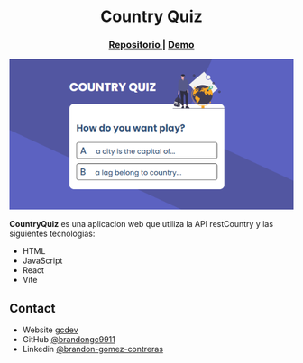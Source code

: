 <h1 align="center">Country Quiz</h1>

<div align="center">
   <h3>
    <a target="_blank" href="https://github.com/brandongc9911/CountryQuiz">
    Repositorio
    </a>
    <span> | </span>
    <a target="_blank" href="https://stunning-marigold-16aa1a.netlify.app">
      Demo
    </a>
  </h3>
</div>

!['app'](src/img/app.png)

**CountryQuiz** es una aplicacion web que utiliza la API restCountry y las siguientes tecnologias:

* HTML
* JavaScript
* React
* Vite

## Contact
- Website [gcdev](https://gcdev.alwaysdata.net)
- GitHub [@brandongc9911](https://github.com/brandongc9911)
- Linkedin [@brandon-gomez-contreras](https://www.linkedin.com/in/brandon-gomez-contreras-49b709226/)